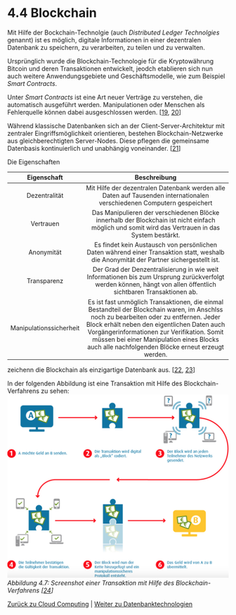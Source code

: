# 4.4 Blockchain

Mit Hilfe der Bockchain-Technolgie (auch *Distributed Ledger Technolgies* genannt) ist es möglich, digitale Informationen in einer dezentralen Datenbank zu speichern, zu verarbeiten, zu teilen und zu verwalten.

Ursprünglich wurde die Blockchain-Technologie für die Kryptowährung Bitcoin und deren Transaktionen entwickelt, jeodch etablieren sich nun auch weitere Anwendungsgebiete und Geschäftsmodelle, wie zum Beispiel *Smart Contracts*.

Unter *Smart Contracts* ist eine Art neuer Verträge zu verstehen, die automatisch ausgeführt werden. Manipulationen oder Menschen als Fehlerquelle können dabei ausgeschlossen werden. [[19](https://blockchainwelt.de/blockchain-was-ist-das/), [20](https://www.startupvalley.news/de/blockchain-das-gewaltige-potenzial-des-digitalen-datenregisters/)]

Während klassische Datenbanken sich an der Client-Server-Architektur mit zentraler Eingriffsmöglichkeit orientieren, bestehen Blockchain-Netzwerke aus gleichberechtigten Server-Nodes. Diese pflegen die gemeinsame Datenbasis kontinuierlich und unabhängig voneinander. [[21](https://t3n.de/news/blockchain-statt-datenbank-diese-1063641/2/)]

Die Eigenschaften

| Eigenschaft | Beschreibung |
| :----: | :----: |
| Dezentralität | Mit Hilfe der dezentralen Datenbank werden alle Daten auf Tausenden internationalen verschiedenen Computern gespeichert |
| Vertrauen | Das Manipulieren der verschiedenen Blöcke innerhalb der Blockchain ist nicht einfach möglich und somit wird das Vertrauen in das System bestärkt. |
| Anonymität | Es findet kein Austausch von persönlichen Daten während einer Transaktion statt, weshalb die Anonymität der Partner sichergestellt ist. |
| Transparenz | Der Grad der Denzentralisierung in wie weit Informationen bis zum Ursprung zurückverfolgt werden können, hängt von allen öffentlich sichtbaren Transaktionen ab. |
| Manipulationssicherheit | Es ist fast unmöglich Transaktionen, die einmal Bestandteil der Blockchain waren, im Anschlss noch zu bearbeiten oder zu entfernen. Jeder Block erhält neben den eigentlichen Daten auch Vorgängerinformationen zur Verifikation. Somit müssen bei einer Manipulation eines Blocks auch alle nachfolgenden Blöcke erneut erzeugt werden.|

zeichenn die Blockchain als einzigartige Datenbank aus. [[22](https://www.econsor.de/digitalisierung/digitalisierung-news/was-ist-eine-blockchain/), [23](https://www.digitale-technologien.de/DT/Redaktion/DE/Downloads/Publikation/2017-02-09_smartdata_steckbrief_blockchain.pdf?__blob=publicationFile&v=5)]

In der folgenden Abbildung ist eine Transaktion mit Hilfe des Blockchain-Verfahrens zu sehen:
![Blockchain Transaktion](../images/Blockchain.png)
*Abbildung 4.7: Screenshot einer Transaktion mit Hilfe des Blockchain-Verfahrens [[24](https://www.bwi.de/news-blog/blog/blockchain-interview/)]*

[Zurück zu Cloud Computing](./Cloud.md) | [Weiter zu Datenbanktechnologien](./../Datenbanktechnologien/Datenbanken.md)
